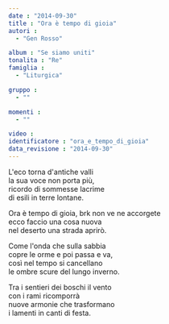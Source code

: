```yaml
---
date : "2014-09-30"
title : "Ora è tempo di gioia"
autori : 
  - "Gen Rosso"

album : "Se siamo uniti"
tonalita : "Re"
famiglia : 
  - "Liturgica"

gruppo : 
  - ""

momenti : 
  - ""

video : 
identificatore : "ora_e_tempo_di_gioia"
data_revisione : "2014-09-30"
---
```

  
  
L'eco torna d'antiche valli  
la sua voce non porta più,  
ricordo di sommesse lacrime  
di esili in terre lontane.  
  
  
Ora è tempo di gioia, brk non ve ne accorgete  
ecco faccio una cosa nuova  
nel deserto una strada aprirò.  
  
  
Come l'onda che sulla sabbia  
copre le orme e poi passa e va,  
così nel tempo si cancellano  
le ombre scure del lungo inverno.  
  
  
Tra i sentieri dei boschi il vento  
con i rami ricomporrà  
nuove armonie che trasformano  
i lamenti in canti di festa.  
  

